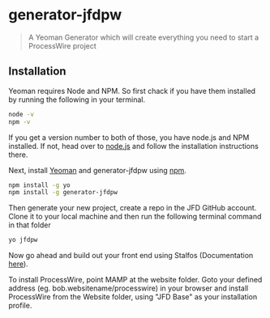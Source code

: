 # generator-jfdpw
> A Yeoman Generator which will create everything you need to start a ProcessWire project

## Installation

Yeoman requires Node and NPM. So first chack if you have them installed by running the following in your terminal.
```bash
node -v
npm -v
```
If you get a version number to both of those, you have node.js and NPM installed. If not, head over to [node.js](https://nodejs.org/) and follow the installation instructions there.

Next, install [Yeoman](http://yeoman.io) and generator-jfdpw using [npm](https://www.npmjs.com/).

```bash
npm install -g yo
npm install -g generator-jfdpw
```

Then generate your new project, create a repo in the JFD GitHub account. Clone it to your local machine and then run the following terminal command in that folder

```bash
yo jfdpw
```

Now go ahead and build out your front end using Stalfos (Documentation [here](https://stalfos.io/)).

To install ProcessWire, point MAMP at the website folder. Goto your defined address (eg. bob.websitename/processwire) in your browser and install ProcessWire from the Website folder, using "JFD Base" as your installation profile.